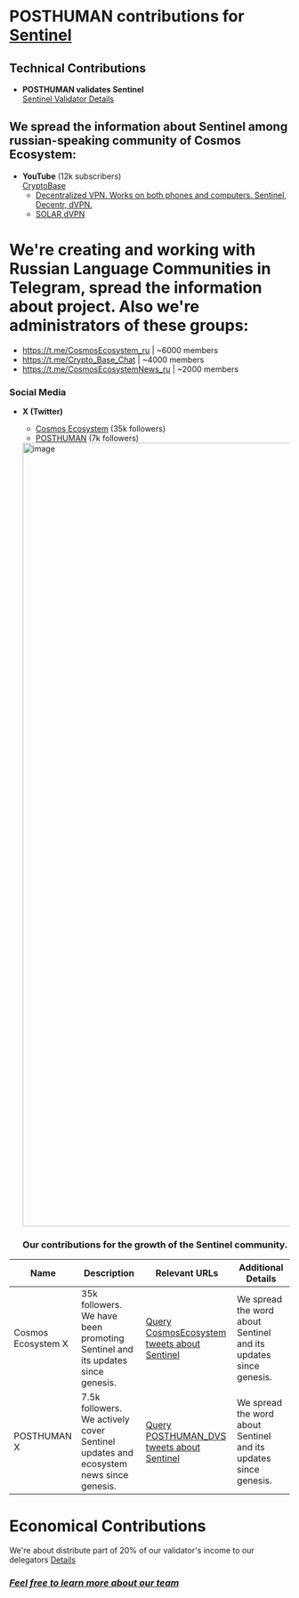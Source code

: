 # POSTHUMAN contributions for [Sentinel]()
## Technical Contributions
- **POSTHUMAN validates Sentinel**  
  [Sentinel Validator Details]()
  
## We spread the information about Sentinel among russian-speaking community of Cosmos Ecosystem:
- **YouTube** (12k subscribers)  
  [CryptoBase](https://www.youtube.com/@CRYPTOBASED)
     - [Decentralized VPN. Works on both phones and computers. Sentinel, Decentr, dVPN.](https://www.youtube.com/watch?v=GReIa0bnH9I)
     - [SOLAR dVPN](https://www.youtube.com/watch?v=l2DTeY3H6AU)

# We're creating and working with Russian Language Communities in Telegram, spread the information about project. Also we're administrators of these groups:
- https://t.me/CosmosEcosystem_ru | ~6000 members
- https://t.me/Crypto_Base_Chat |  ~4000 members
- https://t.me/CosmosEcosystemNews_ru |  ~2000 members

### Social Media
- **X (Twitter)**  
  - [Cosmos Ecosystem](https://x.com/CosmosEcosystem) (35k followers)  
  - [POSTHUMAN](https://x.com/POSTHUMAN_DVS) (7k followers)

  <img width="2480" height="1409" alt="image" src="https://github.com/user-attachments/assets/294a8e7f-686b-4c9b-81f6-1deeb88c67a6" />


  ### Our contributions for the growth of the Sentinel community.

| Name               | Description                                              | Relevant URLs                                                                                      | Additional Details                                          |
|--------------------|-----------------------------------------------------------|---------------------------------------------------------------------------------------------------|--------------------------------------------------------------|
| Cosmos Ecosystem X | 35k followers. We have been promoting Sentinel and its updates since genesis. | [Query CosmosEcosystem tweets about Sentinel](https://x.com/search?q=from%3ACosmosEcosystem%20(Sentinel%20)&src=typed_query&f=live) | We spread the word about Sentinel and its updates since genesis. |
| POSTHUMAN X        | 7.5k followers. We actively cover Sentinel updates and ecosystem news since genesis. | [Query POSTHUMAN_DVS tweets about Sentinel](https://x.com/search?q=from%3APOSTHUMAN_DVS%20(Sentinel%20)&src=typed_query&f=live) | We spread the word about Sentinel and its updates since genesis. |

# Economical Contributions
 We're about distribute part of 20% of our validator's income to our delegators [Details](https://posthuman.digital/phmn)

 ### ***[Feel free to learn more about our team](https://posthuman.digital/team)***
